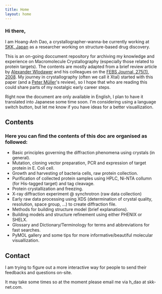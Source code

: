 ```yaml
---
title: Home
layout: home
---
```


### Hi there,

I am Hoang-Anh Dao, a crystallographer-wanna-be currently working at [SKK, Japan] as a researcher working on structure-based drug discovery.

This is an on-going doccument repository for archiving my knowledge and experience on Macromolecule Crystallography (especially those related to protein targets).
The contents are mostly adapted from a brief review article by [Alexander Wlodawer](https://ccr.cancer.gov/staff-directory/alexander-wlodawer) and his colleagues on the [FEBS Journal, 275(1), 2008](https://febs.onlinelibrary.wiley.com/doi/epdf/10.1111/j.1742-4658.2007.06178.x). 
My journey in crystallography (often we call it Xtal) started with this paper (and a [Peter Müller](https://web.mit.edu/x-ray/pmueller/pmueller.html)'s review), so I hope that who are reading this could share parts of my nostalgic early career steps.

Right now the document are only available in English, I plan to have it translated into Japanese some time soon. 
I'm considering using a language switch button, but let me know if you have ideas for a better visuallization.


## Contents
### Here you can find the contents of this doc are organised as followed:
- Basic principles governing the diffraction phenomena using crystals (in general).
- Mutation, cloning vector preparation, PCR and expression of target protein in E. Coli cell.
- Growth and harvesting of bacteria cells, raw protein collection.
- Purification of collected protein samples using HPLC, Ni-NTA collumn (for His-tagged target) and tag cleavage.
- Protein crystallization and freezing.
- X-ray diffraction experiment @ synchrotron (raw data collection)
- Early raw data processing using XDS (determination of crystal quality, resolution, space group, ...) to create diffraction file.
- Methods for building structure model (brief explanations).
- Building models and structure refinement using either PHENIX or SHELX.
- Glossary and Dictionary/Terminology for terms and abbreviations for fast searches.
- PyMOL gallery and some tips for more informative/beautiful molecular visuallization.

[SKK, Japan]: https://www.skk-net.com/

## Contact
I am trying to figure out a more interactive way for people to send their feedbacks and questions on-site.

It may take some times so at the moment please email me via h_dao at skk-net.com.
